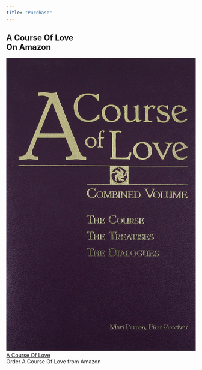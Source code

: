 ```yaml
---
title: "Purchase"
---
```


  <h2 class="disable-paragraph-marker ui center aligned icon header">
    <i class="book icon"></i>
    <div class="content">
      A Course Of Love
      <div class="sub header">On Amazon</div>
    </div>
  </h2>

  <div class="ui list">
    <div class="item">
      <img class="ui small image" src="/public/img/acol/combined.jpg">
      <div class="content">
        <div class="header">
          <a class="header" href="https://www.amazon.com/Course-Love-Combined-Mari-Perron/dp/158469503X/ref=pd_bxgy_14_img_2/146-6310242-4704353?_encoding=UTF8&pd_rd_i=158469503X&pd_rd_r=3491c945-4545-11e9-969f-a1ee2b4b46aa&pd_rd_w=7inaB&pd_rd_wg=5k6ZA&pf_rd_p=6725dbd6-9917-451d-beba-16af7874e407&pf_rd_r=0F9E2HKS77JCWCKDM8XY&psc=1&refRID=0F9E2HKS77JCWCKDM8XY" target="_blank">
            A Course Of Love
          </a>
          <div class="description">
            Order A Course Of Love from Amazon
          </div>
        </div>
      </div>
    </div>
  </div>



